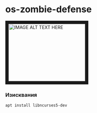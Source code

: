 # os-zombie-defense

<a href="http://www.youtube.com/watch?feature=player_embedded&v=OcsXwVTZKkg
" target="_blank"><img src="http://img.youtube.com/vi/OcsXwVTZKkg/0.jpg" 
alt="IMAGE ALT TEXT HERE" width="240" height="180" border="10" /></a>

### Изисквания
```bash
apt install libncurses5-dev
```
